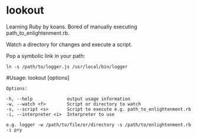 lookout
=======

Learning Ruby by koans. Bored of manually executing path_to_enlightenment.rb.

Watch a directory for changes and execute a script.

Pop a symbolic link in your path:

    ln -s /path/to/logger.js /usr/local/bin/logger


#Usage:
    lookout [options]

    Options:

    -h, --help             output usage information
    -w, --watch <f>        Script or directory to watch
    -s, --script <s>       Script to execute e.g. path_to_enlightenment.rb
    -i, --interpreter <i>  Interpreter to use

    e.g. logger -w /path/to/file/or/directory -s /path/to/enlightenment.rb -i pry
